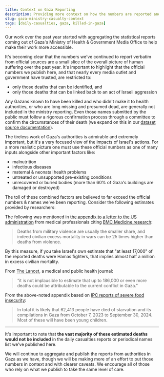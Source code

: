 ```yaml
---
title: Context on Gaza Reporting
description: Providing more context on how the numbers are reported and what they cover.
slug: gaza-ministry-casualty-context
tags: [daily-casualties, gaza, killed-in-gaza]
---
```


Our work over the past year started with aggregating the statistical reports coming out of Gaza's Ministry of Health & Government Media Office to help make their work more accessible.

It's becoming clear that the numbers we've continued to report verbatim from official sources are a small slice of the overall picture of human suffering over the past year. It's important to highlight that the official numbers we publish here, and that nearly every media outlet and government have trusted, are restricted to:

- only those deaths that can be identified, and
- only those deaths that can be linked back to an act of Israeli aggression

Any Gazans known to have been killed and who didn't make it to health authorities, or who are long missing and presumed dead, are generally not included in the ministry reporting. Even those names submitted by the public must follow a rigorous confirmation process through a committee to confirm the circumstances of their death (we expand on this in our [dataset source documentation](/docs/casualties-daily/#daily-sources)).

The tireless work of Gaza's authorities is admirable and extremely important, but it's a very focused view of the impacts of Israel's actions. For a more realistic picture one must use these official numbers as one of many inputs alongside other important factors like:

- malnutrition
- infectious diseases
- maternal & neonatal health problems
- untreated or unsupported pre-existing conditions
- unrecovered or buried bodies (more than 60% of Gaza's buildings are damaged or destroyed)

The toll of these combined factors are believed to far exceed the official numbers & names we've been reporting. Consider the following estimates provided by researchers:

The following was mentioned in [the appendix to a letter to the US administration](https://static1.squarespace.com/static/66e083452b3cbf4bbd719aa2/t/66f5f8afa82cdd4e0f0cd607/1727396015767/Appendix+%281%29.pdf) from medical professionals citing [BMC Medicine research](https://link.springer.com/content/pdf/10.1186/s12916-020-01708-5.pdf):

> Deaths from military violence are usually the smaller
> share, and indeed civilian excess mortality in wars can be 25 times higher than deaths from
> violence.

By this measure, if you take Israel's own estimate that "at least 17,000" of the reported deaths were Hamas fighters, that implies almost half a million in excess civilian mortality.

From [The Lancet](<https://www.thelancet.com/journals/lancet/article/PIIS0140-6736(24)01169-3/fulltext>), a medical and public health journal:

> “it is not implausible to estimate that up to 186,000 or even more deaths
> could be attributable to the current conflict in Gaza.”

From the above-noted appendix based on [IPC reports of severe food insecurity](https://www.ipcinfo.org/fileadmin/user_upload/ipcinfo/docs/IPC_Gaza_Strip_Acute_Food_Insecurity_MaySept2024_Special_Snapshot.pdf):

> In total it is likely that 62,413 people have died of starvation and its compilations in Gaza
> from October 7, 2023 to September 30, 2024. Most of these will have been young children.

---

It's important to note that **the vast majority of these estimated deaths would not be included** in the daily casualties reports or periodical names list we've published here.

We will continue to aggregate and publish the reports from authorities in Gaza as we have, though we will be making more of an effort to put those numbers in context and with clearer caveats. We encourage all of those who rely on what we publish to take the same level of care.
